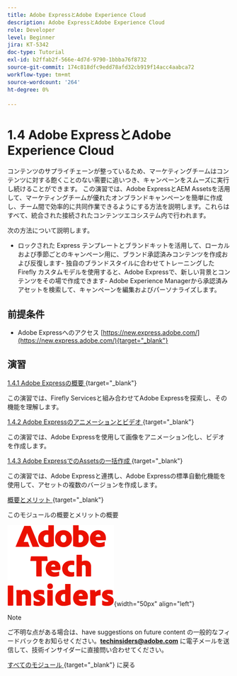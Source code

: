 ```yaml
---
title: Adobe ExpressとAdobe Experience Cloud
description: Adobe ExpressとAdobe Experience Cloud
role: Developer
level: Beginner
jira: KT-5342
doc-type: Tutorial
exl-id: b2ffab2f-566e-4d7d-9790-1bbba76f8732
source-git-commit: 174c818dfc9edd78afd32cb919f14acc4aabca72
workflow-type: tm+mt
source-wordcount: '264'
ht-degree: 0%

---
```


# 1.4 Adobe ExpressとAdobe Experience Cloud

コンテンツのサプライチェーンが整っているため、マーケティングチームはコンテンツに対する飽くことのない需要に追いつき、キャンペーンをスムーズに実行し続けることができます。 この演習では、Adobe ExpressとAEM Assetsを活用して、マーケティングチームが優れたオンブランドキャンペーンを簡単に作成し、チーム間で効率的に共同作業できるようにする方法を説明します。これらはすべて、統合された接続されたコンテンツエコシステム内で行われます。

次の方法について説明します。

- ロックされた Express テンプレートとブランドキットを活用して、ローカルおよび季節ごとのキャンペーン用に、ブランド承認済みコンテンツを作成および反復します- 独自のブランドスタイルに合わせてトレーニングしたFirefly カスタムモデルを使用すると、Adobe Expressで、新しい背景とコンテンツをその場で作成できます- Adobe Experience Managerから承認済みアセットを検索して、キャンペーンを編集およびパーソナライズします。

## 前提条件

- Adobe Expressへのアクセス [https://new.express.adobe.com/](https://new.express.adobe.com/){target="_blank"}

## 演習

[1.4.1 Adobe Expressの概要 ](./ex1.md){target="_blank"}

この演習では、Firefly Servicesと組み合わせてAdobe Expressを探索し、その機能を理解します。

[1.4.2 Adobe Expressのアニメーションとビデオ ](./ex2.md){target="_blank"}

この演習では、Adobe Expressを使用して画像をアニメーション化し、ビデオを作成します。

[1.4.3 Adobe ExpressでのAssetsの一括作成 ](./ex3.md){target="_blank"}

この演習では、Adobe Expressと連携し、Adobe Expressの標準自動化機能を使用して、アセットの複数のバージョンを作成します。

[ 概要とメリット ](./summary.md){target="_blank"}

このモジュールの概要とメリットの概要

![ 技術インサイダー ](./../../../assets/images/techinsiders.png){width="50px" align="left"}

>[!NOTE]
>
>ご不明な点がある場合は、have suggestions on future content の一般的なフィードバックをお知らせください。**techinsiders@adobe.com** に電子メールを送信して、技術インサイダーに直接問い合わせてください。

[ すべてのモジュール ](../../../overview.md){target="_blank"} に戻る
